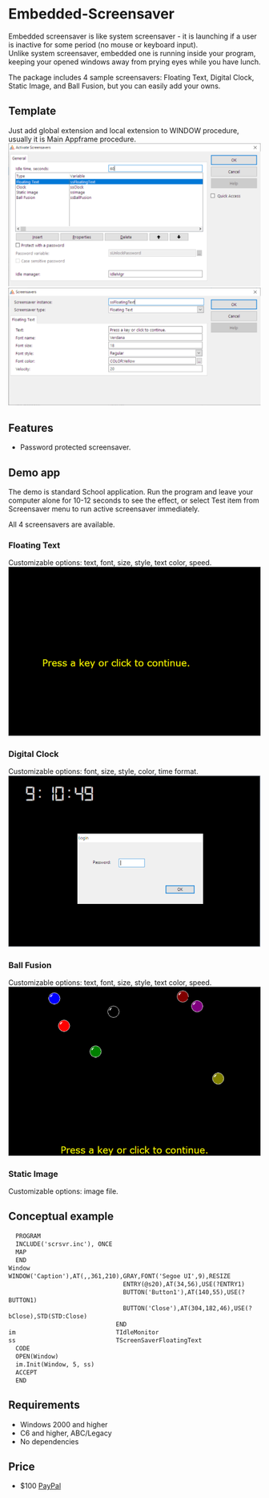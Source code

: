 # Embedded-Screensaver
Embedded screensaver is like system screensaver - it is launching if a user is inactive for some period (no mouse or keyboard input).  
Unlike system screensaver, embedded one is running inside your program, keeping your opened windows away from prying eyes while you have lunch.  
  
The package includes 4 sample screensavers: Floating Text, Digital Clock, Static Image, and Ball Fusion, but you can easily add your owns.  

## Template
Just add global extension and local extension to WINDOW procedure, usually it is Main Appframe procedure.
![Screensaver template](https://github.com/mikeduglas/Embedded-Screensaver/blob/master/template1.png?raw=true)  
![Screensaver template](https://github.com/mikeduglas/Embedded-Screensaver/blob/master/template2.png?raw=true)  

## Features
- Password protected screensaver.

## Demo app
The demo is standard School application. Run the program and leave your computer alone for 10-12 seconds to see the effect, 
or select Test item from Screensaver menu to run active screensaver immediately.  
  
All 4 screensavers are available.

### Floating Text
Customizable options: text, font, size, style, text color, speed.
![Floating text](https://github.com/mikeduglas/Embedded-Screensaver/blob/master/floatingtext.png?raw=true)  

### Digital Clock
Customizable options: font, size, style, color, time format.
![Digital clock](https://github.com/mikeduglas/Embedded-Screensaver/blob/master/clock.png?raw=true)  

### Ball Fusion
Customizable options: text, font, size, style, text color, speed.
![Ball Fusion](https://github.com/mikeduglas/Embedded-Screensaver/blob/master/ballfusion.png?raw=true)  

### Static Image
Customizable options: image file.

## Conceptual example

```
  PROGRAM
  INCLUDE('scrsvr.inc'), ONCE
  MAP
  END
Window                        WINDOW('Caption'),AT(,,361,210),GRAY,FONT('Segoe UI',9),RESIZE
                                ENTRY(@s20),AT(34,56),USE(?ENTRY1)
                                BUTTON('Button1'),AT(140,55),USE(?BUTTON1)
                                BUTTON('Close'),AT(304,182,46),USE(?bClose),STD(STD:Close)
                              END
im                            TIdleMonitor
ss                            TScreenSaverFloatingText
  CODE
  OPEN(Window)
  im.Init(Window, 5, ss)
  ACCEPT
  END
```

## Requirements
- Windows 2000 and higher
- C6 and higher, ABC/Legacy
- No dependencies

## Price
- $100 [PayPal](https://www.paypal.me/mikeduglas?ppid=PPC000628&cnac=RU&rsta=ru_RU(ru_RU)&cust=8W29QJ6GKY9HS&unptid=75f96da6-24a4-11e9-ae2c-441ea14e9560&t=&cal=ff0291196b3f5&calc=ff0291196b3f5&calf=ff0291196b3f5&unp_tpcid=ppme-social-user-profile-created&page=main:email&pgrp=main:email&e=op&mchn=em&s=ci&mail=sys)